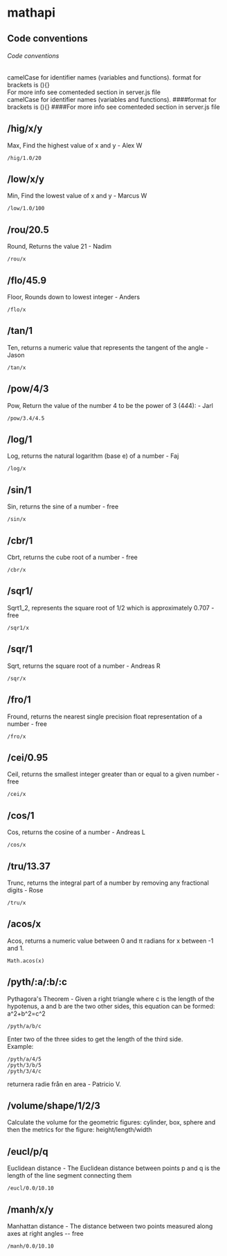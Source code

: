 # mathapi

## Code conventions 
###### Code conventions 
camelCase for identifier names (variables and functions).
format for brackets is (){}  
For more info see comenteded section in server.js file  
camelCase for identifier names (variables and functions).
####format for brackets is (){}
####For more info see comenteded section in server.js file




## /hig/x/y
Max, Find the highest value of x and y - Alex W  
```
/hig/1.0/20  
```

## /low/x/y
Min, Find the lowest value of x and y - Marcus W  
```
/low/1.0/100  
```

## /rou/20.5
Round, Returns the value 21 - Nadim  
```
/rou/x  
```  

## /flo/45.9
Floor, Rounds down to lowest integer - Anders  
```
/flo/x  
```

## /tan/1
Ten, returns a numeric value that represents the tangent of the angle - Jason
```
/tan/x  
```

## /pow/4/3 
Pow, Return the value of the number 4 to be the power of 3 (4*4*4): - Jarl  
```
/pow/3.4/4.5
```

## /log/1
Log, returns the natural logarithm (base e) of a number - Faj  
```
/log/x  
```

## /sin/1
Sin, returns the sine of a number - free  
```
/sin/x  
```

## /cbr/1
Cbrt, returns the cube root of a number - free  
```
/cbr/x  
```

## /sqr1/
Sqrt1_2, represents the square root of 1/2 which is approximately 0.707 - free  
```
/sqr1/x  
```

## /sqr/1
Sqrt,  returns the square root of a number - Andreas R  
```
/sqr/x  
```

## /fro/1
Fround, returns the nearest single precision float representation of a number - free  
```
/fro/x  
```

## /cei/0.95
Ceil,  returns the smallest integer greater than or equal to a given number - free  
```
/cei/x  
```  

## /cos/1
Cos,  returns the cosine of a number - Andreas L  
```
/cos/x  
```  

## /tru/13.37
Trunc,  returns the integral part of a number by removing any fractional digits - Rose  
```
/tru/x  
```  

## /acos/x
Acos, returns a numeric value between 0 and π radians for x between -1 and 1. 
```
Math.acos(x)
```

## /pyth/:a/:b/:c
Pythagora's Theorem - Given a right triangle where c is the length of the hypotenus, a and b are the two other sides, this equation can be formed: a^2+b^2=c^2
```
/pyth/a/b/c
```
Enter two of the three sides to get the length of the third side.  
Example:
```
/pyth/a/4/5
/pyth/3/b/5
/pyth/3/4/c
```
returnera radie från en area - Patricio V.

## /volume/shape/1/2/3
Calculate the volume for the geometric figures: cylinder, box, sphere
and then the metrics for the figure: height/length/width


## /eucl/p/q
Euclidean distance - The Euclidean distance between points p and q is the length of the line segment connecting them
```
/eucl/0.0/10.10
```
## /manh/x/y

Manhattan distance - The distance between two points measured along axes at right angles -- free
```
/manh/0.0/10.10
```
